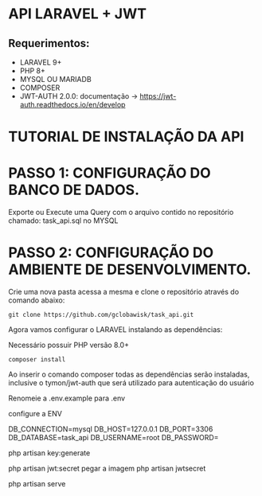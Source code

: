 <h1 style="align-center"> API LARAVEL + JWT </h1>

## Requerimentos:
* LARAVEL 9+
* PHP 8+
* MYSQL OU MARIADB
* COMPOSER
* JWT-AUTH 2.0.0: documentação -> https://jwt-auth.readthedocs.io/en/develop


# TUTORIAL DE INSTALAÇÃO DA API

# PASSO 1: CONFIGURAÇÃO DO BANCO DE DADOS.

Exporte ou Execute uma Query com o arquivo contido no repositório chamado: task_api.sql no MYSQL



# PASSO 2: CONFIGURAÇÃO DO AMBIENTE DE DESENVOLVIMENTO.

Crie uma nova pasta acessa a mesma e clone o repositório através do comando abaixo:

``` git clone https://github.com/gclobawisk/task_api.git ```

Agora vamos configurar o LARAVEL instalando as dependências:

Necessário possuir PHP versão 8.0+

``` composer install ```


Ao inserir o comando composer
todas as dependências serão instaladas, inclusive o tymon/jwt-auth que será utilizado para autenticação do usuário

Renomeie a .env.example para .env

configure a ENV

DB_CONNECTION=mysql
DB_HOST=127.0.0.1
DB_PORT=3306
DB_DATABASE=task_api
DB_USERNAME=root
DB_PASSWORD=

php artisan key:generate

php artisan jwt:secret
pegar a imagem php artisan jwtsecret


php artisan serve
